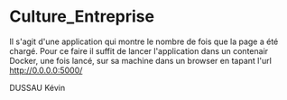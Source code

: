 # Culture_Entreprise

Il s'agit d'une application qui montre le nombre de fois que la page a été chargé. Pour ce faire il suffit de lancer l'application dans un contenair Docker, une fois lancé, sur sa machine dans un browser en tapant l'url http://0.0.0.0:5000/


DUSSAU Kévin
